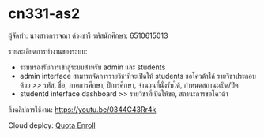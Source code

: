 # cn331-as2
ผู้จัดทำ: นางสาวกรรจณา ด้วงชารี 
รหัสนักศึกษา: 6510615013

รายละเอียดการทำงานของระบบ:
- ระบบรองรับการเข้าสู่ระบบสำหรับ admin และ students
- admin interface
    สามารถจัดการรายวิชาที่จะเปิดให้ students ขอโควต้าได้
    รายวิชาประกอบด้วย >> รหัส, ชื่อ, ภาคการศึกษา, ปีการศึกษา, จำนวนที่นั่งรับได้, กำหนดสถานะเปิด/ปิด
- studentd interface
    dashboard >> รายวิชาที่เปิดให้ขอ, สถานะการขอโควต้า

ลิ้งคลิปการใช้งาน: https://youtu.be/0344C43Rr4k

Cloud deploy: [Quota Enroll](leoaugust.pythonanywhere.com)
